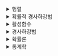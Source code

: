 <details><summary>행렬</summary>

![image](https://user-images.githubusercontent.com/63588046/149851781-065a0ca0-c514-4afb-b4e6-4f8d6412b95d.png)

![image](https://user-images.githubusercontent.com/63588046/149852171-8e835976-649c-4663-8ad1-71bab87114c7.png)

위 식을 사용하면 증명 가능 (기억하자!!)

</details> 


<details><summary>확률적 경사하강법</summary>

![image](https://user-images.githubusercontent.com/63588046/149854382-425bd18d-ed58-4aed-a523-e6523e73d483.png)

일부 데이터의 t+1번째 상태는 loss함수의 grad 값을 뺀다.  일부 데이터들의 grad의 평균은 전체 데이터의 grad와 거의 수렴한다.
데이터 중에서 한개 또는 일부 활용하여업데이트
여러개의 지점에서 경사하강법을 사용하므로 local minimum에 빠지지 않을 확률이 높음
^ : hat 으로 벡터라는 의미를 가짐
</details>

<details><summary> 활성함수 </summary>
  
![image](https://user-images.githubusercontent.com/63588046/149858244-1f353adb-8d10-450b-90d6-9b55aa988880.png)

비선형 함수로서 딥러닝을 비선형으로 만들어서 학습하게 만든다.
특히 relu가 가장 많이 사용된다.
</details>

<details><summary> 경사하강법 </summary>
  
  ![image](https://user-images.githubusercontent.com/63588046/149860872-f9017600-6151-4cd5-9de5-3ced3642df7e.png)
  
  chain rule을 사용해서 연속적으로 weight를 업데이트한다.
  
</details>


<details><summary> 확률론 </summary>
  
  * L2 노름 : 예측 오차의 **분산 최소화** 하는 방향으로 학습 유도
  * 교차 엔트로피 : 모델의 **불확실성 최소화**하는 방향으로 학습
  
  * 이산형 확률변수 : 확률변수가 가질 수 있는 **모든 경우의 수**  고려
  * 연속형 확률변수 : 데이터 공간에 정의된 확률변수의 밀도(density) 위에서 적분을 통해 모델링
  
  (**밀도**란 **누적확률분포의 변화율**을 모델링 하는 것)
  
  * 기댓값
  각각의 사건에 일어날 확률들을 곱한것을 다 합침
  
  ![image](https://user-images.githubusercontent.com/63588046/149862219-46ecaa22-01b0-4182-bc0e-e6d4e2b95f6a.png)
  
  => 분산, 첨도, 공분산에 이용 가능
  
  ![image](https://user-images.githubusercontent.com/63588046/149862329-257c1f5a-4f4b-471e-bef9-ea21f1b51f1a.png)
  
  (첨도 : 확률분포의 꼬리가 두꺼운 정도, 첨도=3이면 정규분포에 가깝다)

  * 몬테카를로 샘플링
  
  확률분포를 모를때 데이터를 이용하여 기댓값을 계산하는 방법 (샘플링 사용)
  
  이산형이든 연속적이든 상관 x
  
  반드시 **독립적**으로 샘플링 해야됨(대수의 법칙을 수렴성 보장)
  
  ![image](https://user-images.githubusercontent.com/63588046/149862846-534f8209-20c0-4ba0-a626-f99575da7274.png)
  
</details>


<details><summary> 통계학 </summary>
  
  * 통계적 모델링은 적절한 가정위에서 확률분포 추정
  * 유한한 개수의 데이터로 모집단 분포 정확히 파악 X -> 근사적 확률분포 추정
  * 모수적 방법론 : 데이터가 특정 확률분포 따른다고 가정한 후 그 분포를 결정하는 모수(parameter) 추정
  * 비모수적 방법론 : 특정 확률분포 가정 X, 모델의 구조 및 파라미터 개수 바꾸는 과정 
  
  (파라미터 존재!!, 무한히 많거나 유연히 바뀜 )(일반적인 인공지능은 비모수)
  * 데이터 생성 원리 먼저 고려 -> 확률분포 가정
  * 표집 분포 : 표본 평균과 표본 분산과의 분포 != 표본 분포
  
  ![image](https://user-images.githubusercontent.com/63588046/149907271-723bf15b-7e20-4e3f-9e6f-4dbc337bebbe.png)
  
  
  * 최대가능도 추정법 : 가장 가능성이 높은 모수 추정 방법 (데이터가 존재할 때 파라미터 찾는 것)
  
  ![image](https://user-images.githubusercontent.com/63588046/149910531-e161299a-1093-470b-bf47-40d8546df981.png)
  
  데이터가 독립적일때는 **로그 가능도**로 최적화
  
  (사용하는 이유 : 곱셈->덧셈으로 연산 가능(속도 굿, 최적화))
  
  로그가능도는 최대값을 찾으므로 음의 로그가능도를 가지고 최적화
  ![image](https://user-images.githubusercontent.com/63588046/149910697-a84fd93e-452b-459e-a538-413a17f70cfa.png)
  
  
  (표본분포는 정규분포가 될 수 없을수도 있지만 N이 커지면 표집분포는 정규분포가 된다.)

  * 정규분포에서 로그가능도 구하기
  
  ![image](https://user-images.githubusercontent.com/63588046/149914260-08fb0030-a0e1-41e1-946f-b90dd15b23c9.png)
  
  
L2 norm 표시 : ||y-XB||~2~

softmax(o) = (exp(o1)/시그마(exp(o_i),exp(o2)/시그마(exp(o_i),,,,)
softmax는 모델을 분류할 때 사용한다.

